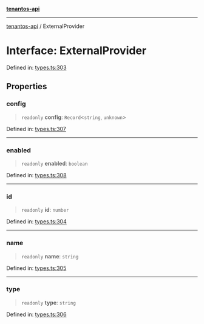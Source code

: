 [**tenantos-api**](../README.md)

***

[tenantos-api](../globals.md) / ExternalProvider

# Interface: ExternalProvider

Defined in: [types.ts:303](https://github.com/shadmanZero/tenantos-api/blob/fe61944d7cb3ee6cc3061a8309e45287291cb501/src/types.ts#L303)

## Properties

### config

> `readonly` **config**: `Record`\<`string`, `unknown`\>

Defined in: [types.ts:307](https://github.com/shadmanZero/tenantos-api/blob/fe61944d7cb3ee6cc3061a8309e45287291cb501/src/types.ts#L307)

***

### enabled

> `readonly` **enabled**: `boolean`

Defined in: [types.ts:308](https://github.com/shadmanZero/tenantos-api/blob/fe61944d7cb3ee6cc3061a8309e45287291cb501/src/types.ts#L308)

***

### id

> `readonly` **id**: `number`

Defined in: [types.ts:304](https://github.com/shadmanZero/tenantos-api/blob/fe61944d7cb3ee6cc3061a8309e45287291cb501/src/types.ts#L304)

***

### name

> `readonly` **name**: `string`

Defined in: [types.ts:305](https://github.com/shadmanZero/tenantos-api/blob/fe61944d7cb3ee6cc3061a8309e45287291cb501/src/types.ts#L305)

***

### type

> `readonly` **type**: `string`

Defined in: [types.ts:306](https://github.com/shadmanZero/tenantos-api/blob/fe61944d7cb3ee6cc3061a8309e45287291cb501/src/types.ts#L306)
